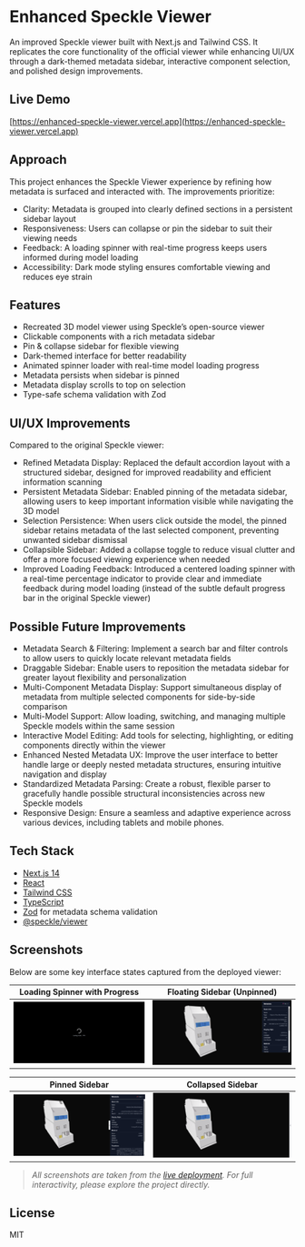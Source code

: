 # Enhanced Speckle Viewer

An improved Speckle viewer built with Next.js and Tailwind CSS. It replicates the core functionality of the official viewer while enhancing UI/UX through a dark-themed metadata sidebar, interactive component selection, and polished design improvements.

## Live Demo

[https://enhanced-speckle-viewer.vercel.app](https://enhanced-speckle-viewer.vercel.app)

## Approach
This project enhances the Speckle Viewer experience by refining how metadata is surfaced and interacted with. The improvements prioritize:
- Clarity: Metadata is grouped into clearly defined sections in a persistent sidebar layout
- Responsiveness: Users can collapse or pin the sidebar to suit their viewing needs
- Feedback: A loading spinner with real-time progress keeps users informed during model loading
- Accessibility: Dark mode styling ensures comfortable viewing and reduces eye strain

## Features

- Recreated 3D model viewer using Speckle’s open-source viewer
- Clickable components with a rich metadata sidebar
- Pin & collapse sidebar for flexible viewing
- Dark-themed interface for better readability
- Animated spinner loader with real-time model loading progress
- Metadata persists when sidebar is pinned
- Metadata display scrolls to top on selection
- Type-safe schema validation with Zod

## UI/UX Improvements

Compared to the original Speckle viewer:

- Refined Metadata Display: Replaced the default accordion layout with a structured sidebar, designed for improved readability and efficient information scanning
- Persistent Metadata Sidebar: Enabled pinning of the metadata sidebar, allowing users to keep important information visible while navigating the 3D model
- Selection Persistence: When users click outside the model, the pinned sidebar retains metadata of the last selected component, preventing unwanted sidebar dismissal
- Collapsible Sidebar: Added a collapse toggle to reduce visual clutter and offer a more focused viewing experience when needed
- Improved Loading Feedback: Introduced a centered loading spinner with a real-time percentage indicator to provide clear and immediate feedback during model loading (instead of the subtle default progress bar in the original Speckle viewer)

## Possible Future Improvements
- Metadata Search & Filtering: Implement a search bar and filter controls to allow users to quickly locate relevant metadata fields
- Draggable Sidebar: Enable users to reposition the metadata sidebar for greater layout flexibility and personalization
- Multi-Component Metadata Display: Support simultaneous display of metadata from multiple selected components for side-by-side comparison
- Multi-Model Support: Allow loading, switching, and managing multiple Speckle models within the same session
- Interactive Model Editing: Add tools for selecting, highlighting, or editing components directly within the viewer
- Enhanced Nested Metadata UX: Improve the user interface to better handle large or deeply nested metadata structures, ensuring intuitive navigation and display
- Standardized Metadata Parsing: Create a robust, flexible parser to gracefully handle possible structural inconsistencies across new Speckle models
- Responsive Design: Ensure a seamless and adaptive experience across various devices, including tablets and mobile phones.

## Tech Stack

- [Next.js 14](https://nextjs.org)
- [React](https://react.dev)
- [Tailwind CSS](https://tailwindcss.com)
- [TypeScript](https://www.typescriptlang.org)
- [Zod](https://zod.dev) for metadata schema validation
- [@speckle/viewer](https://github.com/specklesystems)

## Screenshots

Below are some key interface states captured from the deployed viewer:

| Loading Spinner with Progress | Floating Sidebar (Unpinned) |
|------------------------------|----------------|
| ![Loader Spinner](./screenshots/loader.png) | ![Floating Sidebar](./screenshots/floating.png) |

| Pinned Sidebar | Collapsed Sidebar |
|-----------------------------|-------------------|
| ![Pinned Sidebar](./screenshots/pinned.png) | ![Collapsed Sidebar](./screenshots/collapsed.png) |

> _All screenshots are taken from the [live deployment](https://enhanced-speckle-viewer.vercel.app). For full interactivity, please explore the project directly._

## License

MIT
